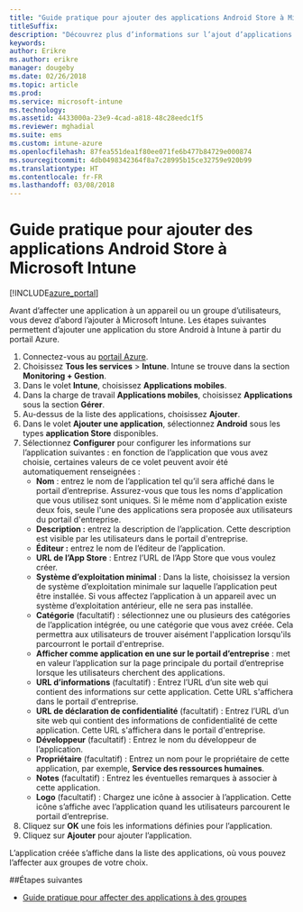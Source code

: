 ```yaml
---
title: "Guide pratique pour ajouter des applications Android Store à Microsoft Intune"
titleSuffix: 
description: "Découvrez plus d’informations sur l’ajout d’applications du store Android dans Microsoft Intune."
keywords: 
author: Erikre
ms.author: erikre
manager: dougeby
ms.date: 02/26/2018
ms.topic: article
ms.prod: 
ms.service: microsoft-intune
ms.technology: 
ms.assetid: 4433000a-23e9-4cad-a818-48c28eedc1f5
ms.reviewer: mghadial
ms.suite: ems
ms.custom: intune-azure
ms.openlocfilehash: 87fea551dea1f80ee071fe6b477b84729e000874
ms.sourcegitcommit: 4db0498342364f8a7c28995b15ce32759e920b99
ms.translationtype: HT
ms.contentlocale: fr-FR
ms.lasthandoff: 03/08/2018
---
```

# <a name="how-to-add-android-store-apps-to-microsoft-intune"></a>Guide pratique pour ajouter des applications Android Store à Microsoft Intune

[!INCLUDE[azure_portal](./includes/azure_portal.md)]

Avant d’affecter une application à un appareil ou un groupe d’utilisateurs, vous devez d’abord l’ajouter à Microsoft Intune. Les étapes suivantes permettent d’ajouter une application du store Android à Intune à partir du portail Azure.

1. Connectez-vous au [portail Azure](https://portal.azure.com).
2. Choisissez **Tous les services** > **Intune**. Intune se trouve dans la section **Monitoring + Gestion**.
3. Dans le volet **Intune**, choisissez **Applications mobiles**.
4. Dans la charge de travail **Applications mobiles**, choisissez **Applications** sous la section **Gérer**.
5. Au-dessus de la liste des applications, choisissez **Ajouter**.
6. Dans le volet **Ajouter une application**, sélectionnez **Android** sous les types **application Store** disponibles.
7. Sélectionnez **Configurer** pour configurer les informations sur l’application suivantes : en fonction de l’application que vous avez choisie, certaines valeurs de ce volet peuvent avoir été automatiquement renseignées :
    - **Nom** : entrez le nom de l’application tel qu’il sera affiché dans le portail d’entreprise. Assurez-vous que tous les noms d'application que vous utilisez sont uniques. Si le même nom d'application existe deux fois, seule l'une des applications sera proposée aux utilisateurs du portail d'entreprise.
    - **Description :** entrez la description de l’application. Cette description est visible par les utilisateurs dans le portail d'entreprise.
    - **Éditeur :** entrez le nom de l’éditeur de l’application.
    - **URL de l’App Store** : Entrez l’URL de l’App Store que vous voulez créer.
    - **Système d’exploitation minimal** : Dans la liste, choisissez la version de système d’exploitation minimale sur laquelle l’application peut être installée. Si vous affectez l’application à un appareil avec un système d’exploitation antérieur, elle ne sera pas installée.
    - **Catégorie** (facultatif) : sélectionnez une ou plusieurs des catégories de l’application intégrée, ou une catégorie que vous avez créée. Cela permettra aux utilisateurs de trouver aisément l'application lorsqu'ils parcourront le portail d'entreprise.
    - **Afficher comme application en une sur le portail d’entreprise** : met en valeur l’application sur la page principale du portail d’entreprise lorsque les utilisateurs cherchent des applications.
    - **URL d’informations** (facultatif) : Entrez l’URL d’un site web qui contient des informations sur cette application. Cette URL s'affichera dans le portail d'entreprise.
    - **URL de déclaration de confidentialité** (facultatif) : Entrez l’URL d’un site web qui contient des informations de confidentialité de cette application. Cette URL s'affichera dans le portail d'entreprise.
    - **Développeur** (facultatif) : Entrez le nom du développeur de l’application.
    - **Propriétaire** (facultatif) : Entrez un nom pour le propriétaire de cette application, par exemple, **Service des ressources humaines**.
    - **Notes** (facultatif) : Entrez les éventuelles remarques à associer à cette application.
    - **Logo** (facultatif) : Chargez une icône à associer à l’application. Cette icône s’affiche avec l’application quand les utilisateurs parcourent le portail d’entreprise.
8. Cliquez sur **OK** une fois les informations définies pour l’application.
9. Cliquez sur **Ajouter** pour ajouter l’application.

L’application créée s’affiche dans la liste des applications, où vous pouvez l’affecter aux groupes de votre choix. 

##<a name="next-steps"></a>Étapes suivantes

- [Guide pratique pour affecter des applications à des groupes](apps-deploy.md)